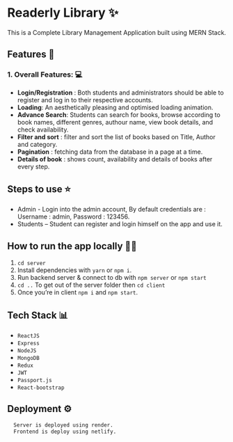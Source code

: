 
# Readerly Library ✨

This is a Complete Library Management Application built using MERN Stack.

## Features 🚀

### 1. Overall Features: 💻
* **Login/Registration** : Both students and administrators should be able to register and log in to their respective accounts.
* **Loading**: An aesthetically pleasing and optimised loading animation.
* **Advance Search**: Students can search for books, browse according to book names, different genres, authour name, view book details, and check availability.
* **Filter and sort** :  filter and sort the list of books based on Title, Author and category.
* **Pagination** : fetching data from the database in a page at a time.
* **Details of book** : shows count, availability and details of books after every step.


## Steps to use ⭐
* Admin -
  Login into the admin account, By default credentials are : Username :  admin,  Password : 123456.
* Students – 
  Student can register and login himself on the app and use it.


## How to run the app locally 👨‍💻
1. `cd server`
2. Install dependencies with `yarn` or `npm i`.
3. Run backend server & connect to db with `npm server` or `npm start`
4. `cd ..` To get out of the server folder then `cd client`
5. Once you’re in client `npm i` and `npm start`.

<!-- ## Screenshots

![App Screenshot](https://via.placeholder.com/468x300?text=App+Screenshot+Here)
-->


## Tech Stack 📊
* `ReactJS`
* `Express`
* `NodeJS`
* `MongoDB`
* `Redux`
* `JWT`
* `Passport.js`
* `React-bootstrap`


## Deployment ⚙️

```bash
  Server is deployed using render.
  Frontend is deploy using netlify.
```

